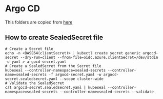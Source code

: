 # Argo CD

This folders are copied from [here](https://github.com/argoproj/argo-cd/tree/stable/manifests/cluster-install)

## How to create SealedSecret file

```
# Create a Secret file
echo -n <BASE64(clientSecret)> | kubectl create secret generic argocd-secret --dry-run=client --from-file=oidc.azure.clientSecret=/dev/stdin -o yaml > argocd-secret.yaml
# Create a SealedSecret from the Secret file
kubeseal --controller-namespace=sealed-secrets --controller-name=sealed-secrets -f argocd-secret.yaml -w argocd-secret.sealedsecret.yaml --scope cluster-wide
# Validate the SealedSecret
cat argocd-secret.sealedsecret.yaml | kubeseal --controller-namespace=sealed-secrets --controller-name=sealed-secrets --validate
```